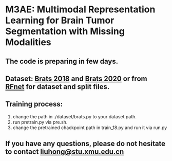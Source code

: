 # M3AE: Multimodal Representation Learning for Brain Tumor Segmentation with Missing Modalities

## The code is preparing in few days.

## Dataset: [Brats 2018](https://www.kaggle.com/datasets/sanglequang/brats2018) and [Brats 2020](https://www.kaggle.com/datasets/awsaf49/brats2020-training-data?resource=download) or from [RFnet](https://drive.google.com/drive/folders/1AwLwGgEBQwesIDTlWpubbwqxxd8brt5A?usp=sharing) for dataset and split files.

## Training process:

1. change the path in ./dataset/brats.py to your dataset path.
2. run pretrain.py via pre.sh.
3. change the pretrained chackpoint path in train_18.py and run it via run.py

## If you have any questions, please do not hesitate to contact liuhong@stu.xmu.edu.cn
